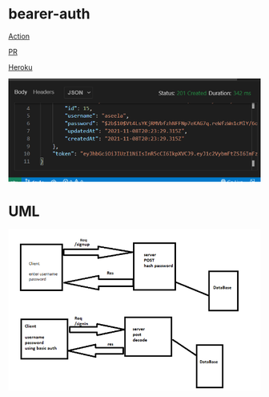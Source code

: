 # bearer-auth

[Action](https://github.com/AseelAlasaad/bearer-auth/actions)

[PR](https://github.com/AseelAlasaad/bearer-auth/pull/1)

[Heroku]()

![sign up](authresult.PNG)




# UML

![uml](bearer-auth.PNG)